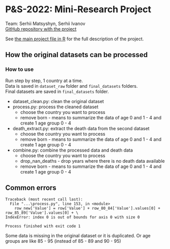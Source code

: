 # P&S-2022: Mini-Research Project

Team: Serhii Matsyshyn, Serhii Ivanov  
[GitHub repository with the project](https://github.com/serhii-matsyshyn/ps_research_project)

See [the main project file in R](ps_research_project%20_Matsyshyn_Ivanov.Rmd) for the full description of the project.

## How the original datasets can be processed

### How to use
Run step by step, 1 country at a time.  
Data is saved in `dataset_raw` folder and `final_datasets` folders.  
Final datasets are saved in `final_datasets` folder.

- dataset_clean.py: clean the original dataset
- process.py: process the cleaned dataset
  - choose the country you want to process
  - remove born - means to summarize the data of age 0 and 1 - 4 and create 1 age group 0 - 4
- death_extract.py: extract the death data from the second dataset
  - choose the country you want to process
  - remove born - means to summarize the data of age 0 and 1 - 4 and create 1 age group 0 - 4
- combine.py: combine the processed data and death data
  - choose the country you want to process
  - drop_nan_deaths - drop years where there is no death data available
  - remove born - means to summarize the data of age 0 and 1 - 4 and create 1 age group 0 - 4


## Common errors
```
Traceback (most recent call last):
  File "...\process.py", line 153, in <module>
    row_new['Value'] = row['Value'] + row_80_84['Value'].values[0] + row_85_89['Value'].values[0] + \
IndexError: index 0 is out of bounds for axis 0 with size 0

Process finished with exit code 1
```
Some data is missing in the original dataset or it is duplicated.
Or age groups are like 85 - 95 (instead of 85 - 89 and 90 - 95)
